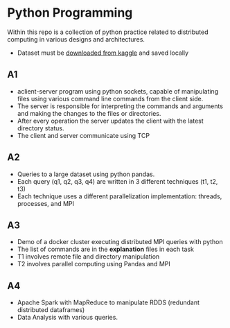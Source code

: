 # Python Programming 
Within this repo is a collection of python practice related to distributed computing in various designs and architectures. 
* Dataset must be [downloaded from kaggle](https://www.kaggle.com/datasets/tylerx/flights-and-airports-data?select=flights.csv) and saved locally

## A1
* aclient-server program using python sockets, capable of manipulating files using various command line commands from the client side. 
* The server is responsible for interpreting the commands and arguments and making the changes to the files or directories.
* After every operation the server updates the client with the latest directory status.
* The client and server communicate using TCP

## A2
* Queries to a large dataset using python pandas. 
* Each query (q1, q2, q3, q4) are written in 3 different techniques (t1, t2, t3)
* Each technique uses a different parallelization implementation: threads, processes, and MPI

## A3
* Demo of a docker cluster executing distributed MPI queries with python
* The list of commands are in the **explanation** files in each task
* T1 involves remote file and directory manipulation
* T2 involves parallel computing using Pandas and MPI

## A4
* Apache Spark with MapReduce to manipulate RDDS (redundant distributed dataframes)
* Data Analysis with various queries.
